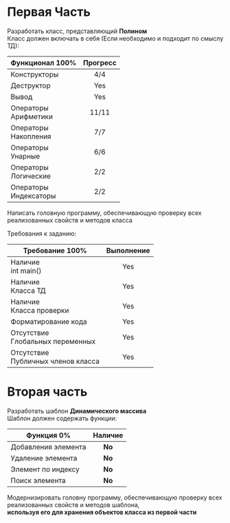# Первая Часть
Разработать класс, представляющий **Полином**  
Класс должен включать в себя (Если необходимо и подходит по смыслу ТД):

| Функционал  100%            | Прогресс  |
| --------------------------- |:---------:|
| Конструкторы                | 4/4       |
| Деструктор                  | Yes       |
| Вывод                       | Yes       |
| Операторы<br>Арифметики     | 11/11     |
| Операторы<br>Накопления     | 7/7       |
| Операторы<br>Унарные        | 6/6       |
| Операторы<br>Логические     | 2/2       |
| Операторы<br>Индексаторы    | 2/2       |

Написать головную программу, обеспечивающую проверку всех реализованных свойств и методов класса

Требования к заданию:

| Требование  100%                      | Выполнение |
| ------------------------------------- |:----------:|
| Наличие<br>int main()                 | Yes        |
| Наличие<br>Класса ТД                  | Yes        |
| Наличие<br>Класса проверки            | Yes        |
| Форматирование кода                   | Yes        |
| Отсутствие<br>Глобальных переменных   | Yes        |
| Отсутствие<br>Публичных членов класса | Yes        |

# Вторая часть
Разработать шаблон **Динамического массива**  
Шаблон должен содержать функции:

| Функция    0%       | Наличие |
| ------------------- |:-------:|
| Добавления элемента | **No**  |
| Удаление элемента   | **No**  |
| Элемент по индексу  | **No**  |
| Поиск элемента      | **No**  |

Модернизировать головну программу, обеспечивающую проверку всех  
реализованных свойств и методов шаблона,  
**используя его для хранения объектов класса из первой части**
